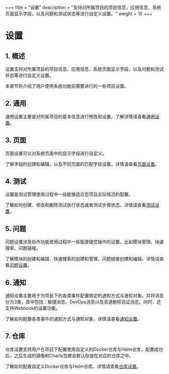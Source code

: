 +++
title = "设置"
description = "支持对所属项目的项目信息、应用信息、系统页面显示字段，以及问题和测试状态等进行自定义设置。"
weight = 10
+++

# 设置

## 1. 概述

设置支持对所属项目的项目信息、应用信息、系统页面显示字段，以及问题和测试状态等进行自定义设置。

本章节将介绍了用户使用系统功能前需要进行的一些项目设置。

## 2. 通用

通用设置主要是对所属项目的基本信息进行修改和设置，了解详情请查看[通用设置](./common)。

## 3. 页面

页面设置可以对系统页面中的显示字段进行自定义。

了解字段的创建和编辑，以及不同页面的匹配字段设置，详情请查看[页面设置](./pages)。

## 4. 测试

设置是测试管理使用过程中一些能够适应您项目实际情况的配置。

了解如何创建、修改和删除测试执行状态或者测试步骤状态，详情请查看[测试设置](./test)。

## 5. 问题

问题设置涉及协作功能使用过程中一些能便捷您操作的设置。比如模块管理、快速搜索、问题链接。

了解模块的创建和编辑、快速搜索的创建和管理、问题链接创建和编辑，详情请查看[问题设置](./questions)。  

## 6. 通知

通知设置主要用于为项目下的各类事件配置特定的通知方式与通知对象。并将消息分为3类，其中包括：敏捷消息、DevOps消息以及资源删除验证消息。同时，还支持Webhook的设置功能。

了解如何配置各类事件的通知方式与通知对象，详情请查看[通知设置](./notificaton)。  


## 7. 仓库

仓库设置支持用户在项目下配置使用自定义的Docker仓库与Helm仓库，配置成功后，之后生成的镜像和Charts包便会默认存放在对应的仓库之中。

了解如何配置自定义Docker仓库与Helm仓库，详情请查看[仓库设置](./proj-repo)。